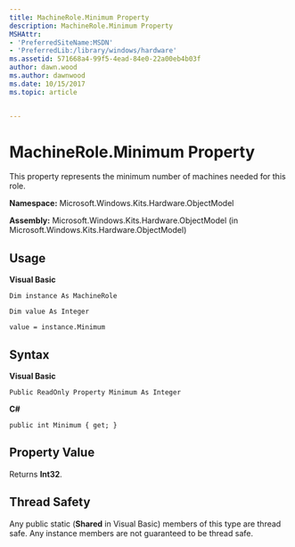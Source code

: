 ```yaml
---
title: MachineRole.Minimum Property
description: MachineRole.Minimum Property
MSHAttr:
- 'PreferredSiteName:MSDN'
- 'PreferredLib:/library/windows/hardware'
ms.assetid: 571668a4-99f5-4ead-84e0-22a00eb4b03f
author: dawn.wood
ms.author: dawnwood
ms.date: 10/15/2017
ms.topic: article


---
```


# MachineRole.Minimum Property


This property represents the minimum number of machines needed for this role.

**Namespace:** Microsoft.Windows.Kits.Hardware.ObjectModel

**Assembly:** Microsoft.Windows.Kits.Hardware.ObjectModel (in Microsoft.Windows.Kits.Hardware.ObjectModel)

## <span id="Usage"></span><span id="usage"></span><span id="USAGE"></span>Usage


**Visual Basic**

`Dim instance As MachineRole`

`Dim value As Integer`

`value = instance.Minimum`

## <span id="Syntax"></span><span id="syntax"></span><span id="SYNTAX"></span>Syntax


**Visual Basic**

`Public ReadOnly Property Minimum As Integer`

**C#**

`public int Minimum { get; }`

## <span id="Property_Value"></span><span id="property_value"></span><span id="PROPERTY_VALUE"></span>Property Value


Returns **Int32**.

## <span id="Thread_Safety"></span><span id="thread_safety"></span><span id="THREAD_SAFETY"></span>Thread Safety


Any public static (**Shared** in Visual Basic) members of this type are thread safe. Any instance members are not guaranteed to be thread safe.

 

 






